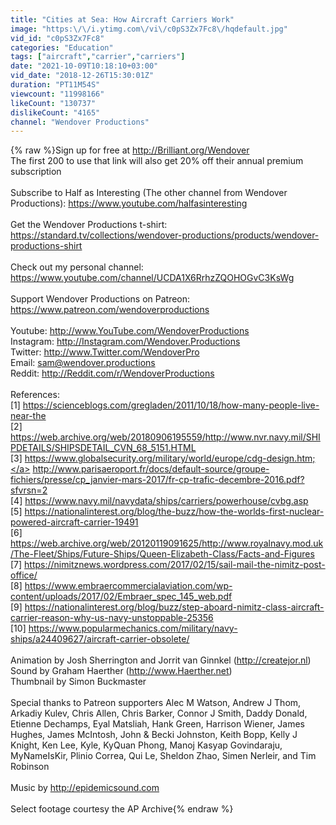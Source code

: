 ```yaml
---
title: "Cities at Sea: How Aircraft Carriers Work"
image: "https:\/\/i.ytimg.com\/vi\/c0pS3Zx7Fc8\/hqdefault.jpg"
vid_id: "c0pS3Zx7Fc8"
categories: "Education"
tags: ["aircraft","carrier","carriers"]
date: "2021-10-09T10:18:10+03:00"
vid_date: "2018-12-26T15:30:01Z"
duration: "PT11M54S"
viewcount: "11998166"
likeCount: "130737"
dislikeCount: "4165"
channel: "Wendover Productions"
---
```

{% raw %}Sign up for free at <a rel="nofollow" target="blank" href="http://Brilliant.org/Wendover">http://Brilliant.org/Wendover</a><br />The first 200 to use that link will also get 20% off their annual premium subscription<br /><br />Subscribe to Half as Interesting (The other channel from Wendover Productions): <a rel="nofollow" target="blank" href="https://www.youtube.com/halfasinteresting">https://www.youtube.com/halfasinteresting</a><br /><br />Get the Wendover Productions t-shirt: <a rel="nofollow" target="blank" href="https://standard.tv/collections/wendover-productions/products/wendover-productions-shirt">https://standard.tv/collections/wendover-productions/products/wendover-productions-shirt</a><br /><br />Check out my personal channel: <a rel="nofollow" target="blank" href="https://www.youtube.com/channel/UCDA1X6RrhzZQOHOGvC3KsWg">https://www.youtube.com/channel/UCDA1X6RrhzZQOHOGvC3KsWg</a><br /><br />Support Wendover Productions on Patreon: <a rel="nofollow" target="blank" href="https://www.patreon.com/wendoverproductions">https://www.patreon.com/wendoverproductions</a><br /><br />Youtube: <a rel="nofollow" target="blank" href="http://www.YouTube.com/WendoverProductions">http://www.YouTube.com/WendoverProductions</a><br />Instagram: <a rel="nofollow" target="blank" href="http://Instagram.com/Wendover.Productions">http://Instagram.com/Wendover.Productions</a><br />Twitter: <a rel="nofollow" target="blank" href="http://www.Twitter.com/WendoverPro">http://www.Twitter.com/WendoverPro</a><br />Email: sam@wendover.productions<br />Reddit: <a rel="nofollow" target="blank" href="http://Reddit.com/r/WendoverProductions">http://Reddit.com/r/WendoverProductions</a><br /><br />References:<br />[1] <a rel="nofollow" target="blank" href="https://scienceblogs.com/gregladen/2011/10/18/how-many-people-live-near-the">https://scienceblogs.com/gregladen/2011/10/18/how-many-people-live-near-the</a><br />[2] <a rel="nofollow" target="blank" href="https://web.archive.org/web/20180906195559/http://www.nvr.navy.mil/SHIPDETAILS/SHIPSDETAIL_CVN_68_5151.HTML">https://web.archive.org/web/20180906195559/http://www.nvr.navy.mil/SHIPDETAILS/SHIPSDETAIL_CVN_68_5151.HTML</a><br />[3] <a rel="nofollow" target="blank" href="https://www.globalsecurity.org/military/world/europe/cdg-design.htm;">https://www.globalsecurity.org/military/world/europe/cdg-design.htm;</a> <a rel="nofollow" target="blank" href="http://www.parisaeroport.fr/docs/default-source/groupe-fichiers/presse/cp_janvier-mars-2017/fr-cp-trafic-decembre-2016.pdf?sfvrsn=2">http://www.parisaeroport.fr/docs/default-source/groupe-fichiers/presse/cp_janvier-mars-2017/fr-cp-trafic-decembre-2016.pdf?sfvrsn=2</a><br />[4] <a rel="nofollow" target="blank" href="https://www.navy.mil/navydata/ships/carriers/powerhouse/cvbg.asp">https://www.navy.mil/navydata/ships/carriers/powerhouse/cvbg.asp</a><br />[5] <a rel="nofollow" target="blank" href="https://nationalinterest.org/blog/the-buzz/how-the-worlds-first-nuclear-powered-aircraft-carrier-19491">https://nationalinterest.org/blog/the-buzz/how-the-worlds-first-nuclear-powered-aircraft-carrier-19491</a><br />[6] <a rel="nofollow" target="blank" href="https://web.archive.org/web/20120119091625/http://www.royalnavy.mod.uk/The-Fleet/Ships/Future-Ships/Queen-Elizabeth-Class/Facts-and-Figures">https://web.archive.org/web/20120119091625/http://www.royalnavy.mod.uk/The-Fleet/Ships/Future-Ships/Queen-Elizabeth-Class/Facts-and-Figures</a><br />[7] <a rel="nofollow" target="blank" href="https://nimitznews.wordpress.com/2017/02/15/sail-mail-the-nimitz-post-office/">https://nimitznews.wordpress.com/2017/02/15/sail-mail-the-nimitz-post-office/</a><br />[8] <a rel="nofollow" target="blank" href="https://www.embraercommercialaviation.com/wp-content/uploads/2017/02/Embraer_spec_145_web.pdf">https://www.embraercommercialaviation.com/wp-content/uploads/2017/02/Embraer_spec_145_web.pdf</a><br />[9] <a rel="nofollow" target="blank" href="https://nationalinterest.org/blog/buzz/step-aboard-nimitz-class-aircraft-carrier-reason-why-us-navy-unstoppable-25356">https://nationalinterest.org/blog/buzz/step-aboard-nimitz-class-aircraft-carrier-reason-why-us-navy-unstoppable-25356</a><br />[10] <a rel="nofollow" target="blank" href="https://www.popularmechanics.com/military/navy-ships/a24409627/aircraft-carrier-obsolete/">https://www.popularmechanics.com/military/navy-ships/a24409627/aircraft-carrier-obsolete/</a><br /><br />Animation by Josh Sherrington and Jorrit van Ginnkel (<a rel="nofollow" target="blank" href="http://createjor.nl)">http://createjor.nl)</a><br />Sound by Graham Haerther (<a rel="nofollow" target="blank" href="http://www.Haerther.net)">http://www.Haerther.net)</a><br />Thumbnail by Simon Buckmaster<br /><br />Special thanks to Patreon supporters Alec M Watson, Andrew J Thom, Arkadiy Kulev, Chris Allen, Chris Barker, Connor J Smith, Daddy Donald, Etienne Dechamps, Eyal Matsliah, Hank Green, Harrison Wiener, James Hughes, James McIntosh, John &amp; Becki Johnston, Keith Bopp, Kelly J Knight, Ken Lee, Kyle, KyQuan Phong, Manoj Kasyap Govindaraju, MyNameIsKir, Plinio Correa, Qui Le, Sheldon Zhao, Simen Nerleir, and Tim Robinson<br /><br />Music by <a rel="nofollow" target="blank" href="http://epidemicsound.com">http://epidemicsound.com</a><br /><br />Select footage courtesy the AP Archive{% endraw %}
